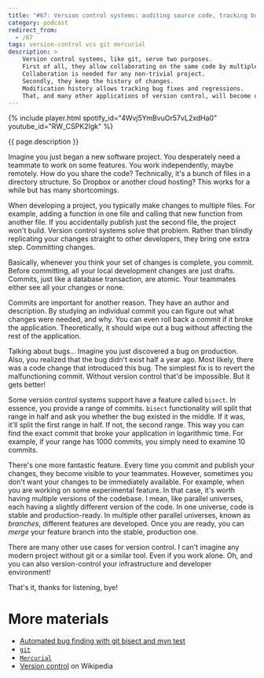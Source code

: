```yaml
---
title: "#67: Version control systems: auditing source code, tracking bugs and experimenting"
category: podcast
redirect_from:
  - /67
tags: version-control vcs git mercurial
description: >
    Version control systems, like git, serve two purposes.
    First of all, they allow collaborating on the same code by multiple developers.
    Collaboration is needed for any non-trivial project.
    Secondly, they keep the history of changes.
    Modification history allows tracking bug fixes and regressions.
    That, and many other applications of version control, will become obvious in a second.
---
```


{% include player.html spotify_id="4Wvj5YmBvuOr57vL2xdHa0" youtube_id="RW_CSPK2Igk" %}

{{ page.description }}

Imagine you just began a new software project.
You desperately need a teammate to work on some features.
You work independently, maybe remotely.
How do you share the code?
Technically, it's a bunch of files in a directory structure.
So Dropbox or another cloud hosting?
This works for a while but has many shortcomings.

When developing a project, you typically make changes to multiple files.
For example, adding a function in one file and calling that new function from another file.
If you accidentally publish just the second file, the project won't build.
Version control systems solve that problem.
Rather than blindly replicating your changes straight to other developers, they bring one extra step.
Committing changes.

Basically, whenever you think your set of changes is complete, you commit.
Before committing, all your local development changes are just drafts.
Commits, just like a database transaction, are atomic.
Your teammates either see all your changes or none.

Commits are important for another reason.
They have an author and description.
By studying an individual commit you can figure out what changes were needed, and why.
You can even roll back a commit if it broke the application.
Theoretically, it should wipe out a bug without affecting the rest of the application.

Talking about bugs...
Imagine you just discovered a bug on production.
Also, you realized that the bug didn't exist half a year ago.
Most likely, there was a code change that introduced this bug.
The simplest fix is to revert the malfunctioning commit.
Without version control that'd be impossible.
But it gets better!

Some version control systems support have a feature called `bisect`.
In essence, you provide a range of commits.
`bisect` functionality will split that range in half and ask you whether the bug existed in the middle.
If it was, it'll split the first range in half.
If not, the second range.
This way you can find the exact commit that broke your application in logarithmic time.
For example, if your range has 1000 commits, you simply need to examine 10 commits.

There's one more fantastic feature.
Every time you commit and publish your changes, they become visible to your teammates.
However, sometimes you don't want your changes to be immediately available.
For example, when you are working on some experimental feature.
In that case, it's worth having multiple versions of the codebase.
I mean, like parallel universes, each having a slightly different version of the code.
In one universe, code is stable and production-ready.
In multiple other parallel universes, known as _branches_, different features are developed.
Once you are ready, you can _merge_ your feature branch into the stable, production one.

There are many other use cases for version control.
I can't imagine any modern project without git or a similar tool.
Even if you work alone.
Oh, and you can also version-control your infrastructure and developer environment!

That's it, thanks for listening, bye!

# More materials

* [Automated bug finding with git bisect and mvn test](https://nurkiewicz.com/2014/03/automated-bug-finding-with-git-bisect.html)
* [`git`](https://git-scm.com/)
* [`Mercurial`](https://www.mercurial-scm.org/)
* [Version control](https://en.wikipedia.org/wiki/Version_control) on Wikipedia
